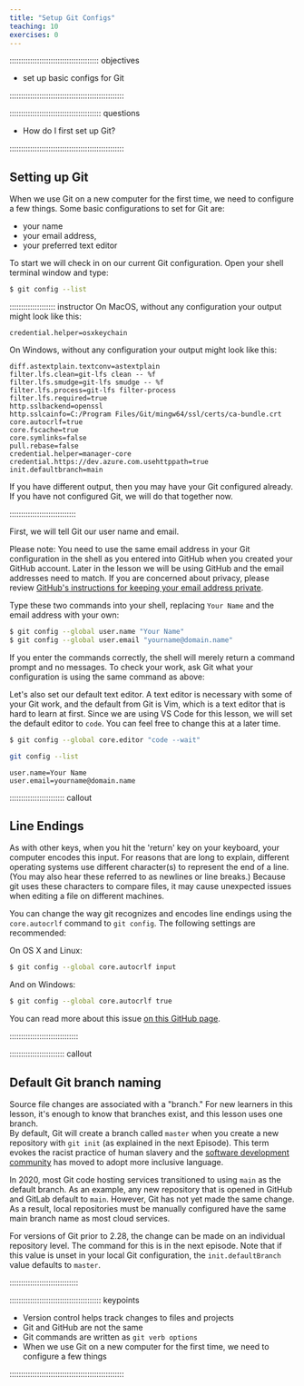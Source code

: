 ```yaml
---
title: "Setup Git Configs"
teaching: 10
exercises: 0
---
```


::::::::::::::::::::::::::::::::::::::: objectives

- set up basic configs for Git

::::::::::::::::::::::::::::::::::::::::::::::::::

:::::::::::::::::::::::::::::::::::::::: questions

- How do I first set up Git?

::::::::::::::::::::::::::::::::::::::::::::::::::

## Setting up Git

When we use Git on a new computer for the first time,
we need to configure a few things. Some basic configurations to set for Git are:

- your name 
- your email address,
- your preferred text editor

To start we will check in on our current Git configuration. Open your shell terminal window and type:

```bash
$ git config --list
```

:::::::::::::::::::: instructor
On MacOS, without any configuration your output might look like this:

```output
credential.helper=osxkeychain
```

On Windows, without any configuration your output might look like this:

```output
diff.astextplain.textconv=astextplain
filter.lfs.clean=git-lfs clean -- %f
filter.lfs.smudge=git-lfs smudge -- %f
filter.lfs.process=git-lfs filter-process
filter.lfs.required=true
http.sslbackend=openssl
http.sslcainfo=C:/Program Files/Git/mingw64/ssl/certs/ca-bundle.crt
core.autocrlf=true
core.fscache=true
core.symlinks=false
pull.rebase=false
credential.helper=manager-core
credential.https://dev.azure.com.usehttppath=true
init.defaultbranch=main
```

If you have different output, then you may have your Git configured already. If you have not configured Git, we will do that together now.

:::::::::::::::::::::::::::::

First, we will tell Git our user name and email.

Please note: You need to use the same email address in your Git configuration in the shell as you entered into GitHub when you created your GitHub account. Later in the lesson we will be using GitHub and the email addresses need to match. If you are concerned about privacy, please review [GitHub's instructions for keeping your email address private](https://help.github.com/articles/keeping-your-email-address-private/).

Type these two commands into your shell, replacing `Your Name` and the email address with your own:

```bash
$ git config --global user.name "Your Name"
$ git config --global user.email "yourname@domain.name"
```

If you enter the commands correctly, the shell will merely return a command prompt and no messages. To check your work, ask Git what your configuration is using the same command as above:

Let's also set our default text editor. A text editor is necessary with some of your Git work, and the default from Git is Vim, which is a text editor that is hard to learn at first. Since we are using VS Code for this lesson, we will set the default editor to `code`. You can feel free to change this at a later time.

```bash
$ git config --global core.editor "code --wait"
```

```bash
git config --list
```

```output
user.name=Your Name
user.email=yourname@domain.name
```



:::::::::::::::::::::::: callout

## Line Endings

As with other keys, when you hit the 'return' key on your keyboard, 
your computer encodes this input. 
For reasons that are long to explain, different operating systems
use different character(s) to represent the end of a line. 
(You may also hear these referred to as newlines or line breaks.)
Because git uses these characters to compare files, 
it may cause unexpected issues when editing a file on different machines. 

You can change the way git recognizes and encodes line endings
using the `core.autocrlf` command to `git config`.
The following settings are recommended:

On OS X and Linux:

```bash
$ git config --global core.autocrlf input
```

And on Windows:

```bash
$ git config --global core.autocrlf true
```

You can read more about this issue 
[on this GitHub page](https://help.github.com/articles/dealing-with-line-endings/).

::::::::::::::::::::::::::::::

:::::::::::::::::::::::: callout

## Default Git branch naming

Source file changes are associated with a "branch." 
For new learners in this lesson, it's enough to know that branches exist, and this lesson uses one branch.  
By default, Git will create a branch called `master` 
when you create a new repository with `git init` (as explained in the next Episode). This term evokes 
the racist practice of human slavery and the 
[software development community](https://github.com/github/renaming)  has moved to adopt 
more inclusive language. 

In 2020, most Git code hosting services transitioned to using `main` as the default 
branch. As an example, any new repository that is opened in GitHub and GitLab default 
to `main`.  However, Git has not yet made the same change.  As a result, local repositories 
must be manually configured have the same main branch name as most cloud services.  

For versions of Git prior to 2.28, the change can be made on an individual repository level.  The 
command for this is in the next episode.  Note that if this value is unset in your local Git 
configuration, the `init.defaultBranch` value defaults to `master`.

::::::::::::::::::::::::::::::

:::::::::::::::::::::::::::::::::::::::: keypoints

- Version control helps track changes to files and projects
- Git and GitHub are not the same
- Git commands are written as `git verb options`
- When we use Git on a new computer for the first time, we need to configure a few things

::::::::::::::::::::::::::::::::::::::::::::::::::


